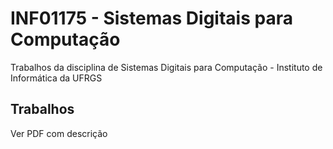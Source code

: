 # INF01175 ­- Sistemas Digitais para Computação
Trabalhos da disciplina de Sistemas Digitais para Computação - Instituto de Informática da UFRGS

## Trabalhos
Ver PDF com descrição

